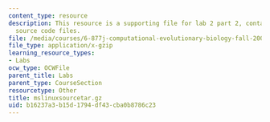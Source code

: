 ```yaml
---
content_type: resource
description: This resource is a supporting file for lab 2 part 2, contains compiled
  source code files.
file: /media/courses/6-877j-computational-evolutionary-biology-fall-2005/b16237a3b15d1794df43cba0b8786c23_mslinuxsourcetar.gz
file_type: application/x-gzip
learning_resource_types:
- Labs
ocw_type: OCWFile
parent_title: Labs
parent_type: CourseSection
resourcetype: Other
title: mslinuxsourcetar.gz
uid: b16237a3-b15d-1794-df43-cba0b8786c23
---
```

